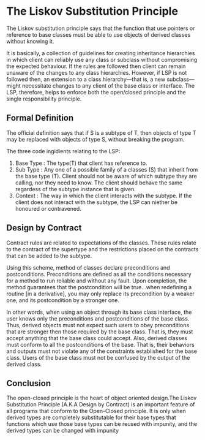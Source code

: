 
# The Liskov Substitution Principle

The Liskov substitution principle says that the function that use pointers or reference to base classes
must be able to use objects of derived classes without knowing it.

It is basically, a collection of guidelines for creating inheritance hierarchies in which client can reliably use any class or subclass without compromising the expected behaviour. If the rules are followed then client can remain unaware of the changes to any class hierarchies. However, if LSP is not followed then, an extension to a class hierarchy—that is, a new subclass—might necessitate changes to any client of the base class or interface. The LSP, therefore, helps to enforce both the open/closed principle and the single responsibility principle.

## Formal Definition

The official definition says that if  S is a subtype of T, then objects of type T may be replaced with objects of type S, without breaking the program.

The three code ingidients relating to the LSP:

1. Base Type : The type(T) that client has reference to.
2. Sub Type : Any one of a possible family of a classes (S) that inherit from the base type (T). Client should not be aware of which subtype they are calling, nor they need to know. The client should behave the same regardess of the subtype instance that is given.
3. Context : The way in which the client interacts with the subtype. If the client does not interact with the subtype, the LSP can niether be honoured or contravened.

## Design by Contract

Contract rules are related to expectations of the classes. These rules relate to the contract of the supertype and the restrictions placed on the contracts that can be added to the subtype.

Using this scheme, method of classes declare preconditions and postconditions. Preconditions are defined as all the conditions necessary for a method to run reliable and without any fault. Upon completion, the method guarantees that the postcondition will be true. .when redefining a routine [in a derivative], you may only replace its precondition by a weaker one, and its postcondition by a stronger one.

In other words, when using an object through its base class interface, the user knows only the preconditions and postconditions of the base class. Thus, derived objects must not expect such users to obey preconditions that are stronger then those required by the base class. That is, they must accept anything that the base class could accept. Also, derived classes must conform to all the postconditions of the base. That is, their behaviors and outputs must not violate any of the constraints established for the base class. Users of the base class must not be confused by the output of the derived class.


## Conclusion

The open-closed principle is the heart of object oriented design.The Liskov Substitution Principle (A.K.A Design by Contract) is an important feature of all programs that conform to the Open-Closed principle. It is only when derived types are completely substitutable for their base types that functions which use those base types can be reused with impunity, and the derived types can be changed with impunity







